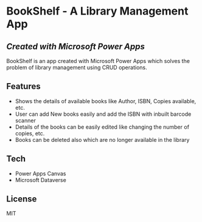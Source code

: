 # BookShelf - A Library Management App
## _Created with Microsoft Power Apps_

BookShelf is an app created with Microsoft Power Apps which solves the
problem of library management using CRUD operations.

## Features

- Shows the details of available books like Author, ISBN, Copies available, etc.
- User can add New books easily and add the ISBN with inbuilt barcode scanner
- Details of the books can be easily edited like changing the number of copies, etc. 
- Books can be deleted also which are no longer available in the library

## Tech

- Power Apps Canvas
- Microsoft Dataverse 

## License

MIT
